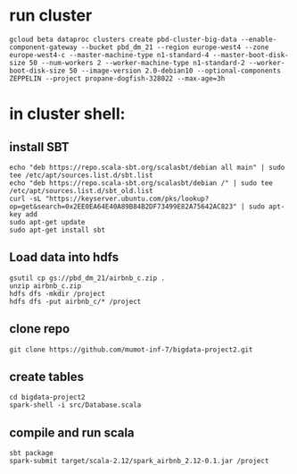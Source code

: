 # run cluster
```shell
gcloud beta dataproc clusters create pbd-cluster-big-data --enable-component-gateway --bucket pbd_dm_21 --region europe-west4 --zone europe-west4-c --master-machine-type n1-standard-4 --master-boot-disk-size 50 --num-workers 2 --worker-machine-type n1-standard-2 --worker-boot-disk-size 50 --image-version 2.0-debian10 --optional-components ZEPPELIN --project propane-dogfish-328022 --max-age=3h
```
# in cluster shell:

## install SBT
```shell
echo "deb https://repo.scala-sbt.org/scalasbt/debian all main" | sudo tee /etc/apt/sources.list.d/sbt.list
echo "deb https://repo.scala-sbt.org/scalasbt/debian /" | sudo tee /etc/apt/sources.list.d/sbt_old.list
curl -sL "https://keyserver.ubuntu.com/pks/lookup?op=get&search=0x2EE0EA64E40A89B84B2DF73499E82A75642AC823" | sudo apt-key add
sudo apt-get update
sudo apt-get install sbt
```



## Load data into hdfs
```shell
gsutil cp gs://pbd_dm_21/airbnb_c.zip .
unzip airbnb_c.zip
hdfs dfs -mkdir /project
hdfs dfs -put airbnb_c/* /project
```

## clone repo
```shell
git clone https://github.com/mumot-inf-7/bigdata-project2.git
```

## create tables
```shell
cd bigdata-project2
spark-shell -i src/Database.scala
```

## compile and run scala
```shell
sbt package 
spark-submit target/scala-2.12/spark_airbnb_2.12-0.1.jar /project
```
